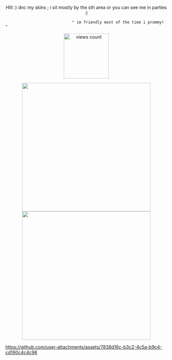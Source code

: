 <p align="center">
 HIII :) 
dnc my skins ; i sit mostly by the sth area or you can see me in parties :) 

                                 ❝ im friendly most of the time i prommy! ❞ 

</p>

<p align="center">
    <img width="140" src="https://komarev.com/ghpvc/?username=your-github-username&color=bc1c11" alt="views count">
</p>

<p align="center">
<img width="400" height="400" src="https://files.catbox.moe/sy1es0.webp">
<img width="400" height="400" src="https://pbs.twimg.com/media/Gwu90_XaoAAJJg6?format=jpg&name=medium">
</p>


<p align="center">

https://github.com/user-attachments/assets/7838d16c-b3c2-4c5a-b9c4-cd190c4c4c96

</p>




